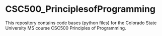 # CSC500_PrinciplesofProgramming

This repository contains code bases (python files) for the Colorado State University MS course CSC500 Principles of Programming.